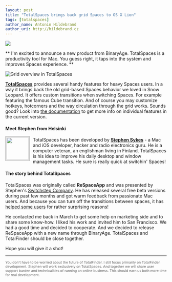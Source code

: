```yaml
---
layout: post
title: "TotalSpaces brings back grid Spaces to OS X Lion"
tags: [totalspaces]
author_name: Antonin Hildebrand
author_uri: http://hildebrand.cz
---
```


<img src="{{site.url}}/shared/img/icons/totalspaces-64.png" class="intro-icon"/>

** I'm excited to announce a new product from BinaryAge. TotalSpaces is a productivity tool for Mac. You guess right, it taps into the system and improves Spaces experience. **

<img class="clear blog-image-full-border" src="{{site.url}}/images/totalspaces-overview-grid.png" title="Grid overview in TotalSpaces">

**[TotalSpaces](http://totalspaces.binaryage.com)** provides several handy features for heavy Spaces users. In a way it brings back the old grid-based Spaces behavior we loved in Snow Leopard. It offers custom transitions when switching Spaces. For example featuring the famous Cube transition. And of course you may customize hotkeys, hotcorners and the way circulation through the grid works. Sounds good? Look into [the documentation](http://totalspaces.binaryage.com/documentation) to get more info on individual features in the current version.

#### Meet Stephen from Helsinki

<img src="{{site.url}}/images/stephen.png" style="width:70px;float:left; margin-top: -2px; margin-right: 10px; padding:2px; border:1px #999 solid;"/> TotalSpaces has been developed by **[Stephen Sykes](https://twitter.com/sdsykes)** - a Mac and iOS developer, hacker and radio electronics guru. He is a computer veteran, an englishman living in Finland. TotalSpaces is his idea to improve his daily desktop and window management tasks. He sure is really quick at switchin' Spaces!

#### The story behind TotalSpaces

TotalSpaces was originally called **ReSpaceApp** and was presented by Stephen's [Switchstep Company](http://switchstep.com). He has released several free beta versions during past few months and got warm feedback from passionate Mac users. And because you can turn off the transitions between spaces, it has [helped some users](http://reverttosaved.com/2012/04/17/respaceapp-could-solve-os-x-lion-motion-sickness-problems/) for rather surprising reasons!

He contacted me back in March to get some help on marketing side and to share some know-how. I liked his work and invited him to San Francisco. We had a good time and decided to cooperate. And we decided to release ReSpaceApp with a new name through BinaryAge. TotalSpaces and TotalFinder should be close together.

Hope you will give it a shot! 

---

<div style="font-size: 8pt; color: #666">You don't have to be worried about the future of TotalFinder. I still focus primarily on TotalFinder development. Stephen will work exclusively on TotalSpaces. And together we will share user support burden and technicalities of running an online business. This should earn us both more time for real development.</div>